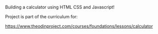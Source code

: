 Building a calculator using HTML CSS and Javascript!

Project is part of the curriculum for: 

https://www.theodinproject.com/courses/foundations/lessons/calculator